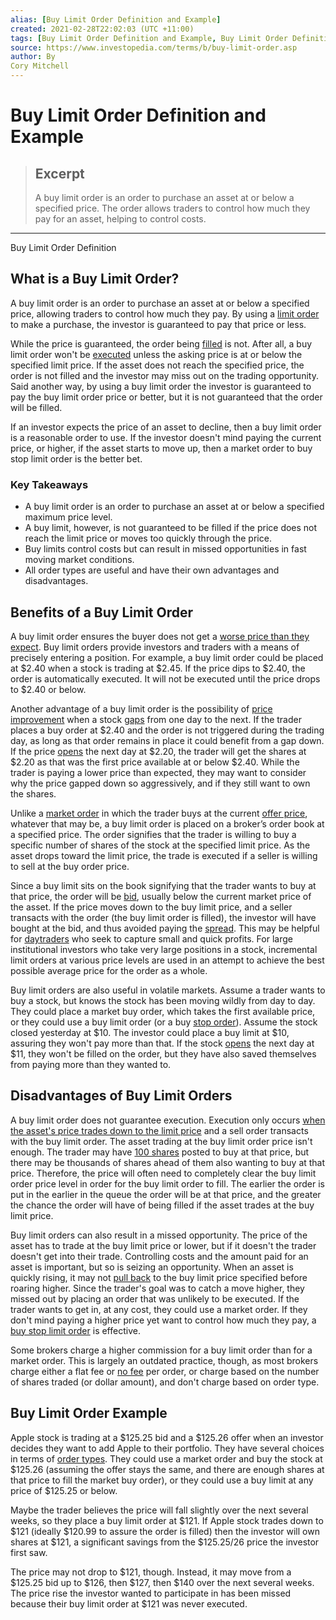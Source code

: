 ```yaml
---
alias: [Buy Limit Order Definition and Example]
created: 2021-02-28T22:02:03 (UTC +11:00)
tags: [Buy Limit Order Definition and Example, Buy Limit Order Definition]
source: https://www.investopedia.com/terms/b/buy-limit-order.asp
author: By
Cory Mitchell
---
```


# Buy Limit Order Definition and Example

> ## Excerpt
> A buy limit order is an order to purchase an asset at or below a specified price. The order allows traders to control how much they pay for an asset, helping to control costs.

---

Buy Limit Order Definition
## What is a Buy Limit Order?

A buy limit order is an order to purchase an asset at or below a specified price, allowing traders to control how much they pay. By using a [limit order](https://www.investopedia.com/terms/l/limitorder.asp) to make a purchase, the investor is guaranteed to pay that price or less.

While the price is guaranteed, the order being [filled](https://www.investopedia.com/terms/f/fill.asp) is not. After all, a buy limit order won't be [executed](https://www.investopedia.com/terms/e/execution.asp) unless the asking price is at or below the specified limit price. If the asset does not reach the specified price, the order is not filled and the investor may miss out on the trading opportunity. Said another way, by using a buy limit order the investor is guaranteed to pay the buy limit order price or better, but it is not guaranteed that the order will be filled.

If an investor expects the price of an asset to decline, then a buy limit order is a reasonable order to use. If the investor doesn't mind paying the current price, or higher, if the asset starts to move up, then a market order to buy stop limit order is the better bet.

### Key Takeaways

-   A buy limit order is an order to purchase an asset at or below a specified maximum price level.
-   A buy limit, however, is not guaranteed to be filled if the price does not reach the limit price or moves too quickly through the price.
-   Buy limits control costs but can result in missed opportunities in fast moving market conditions.
-   All order types are useful and have their own advantages and disadvantages.

## Benefits of a Buy Limit Order

A buy limit order ensures the buyer does not get a [worse price than they expect](https://www.investopedia.com/terms/s/slippage.asp). Buy limit orders provide investors and traders with a means of precisely entering a position. For example, a buy limit order could be placed at $2.40 when a stock is trading at $2.45. If the price dips to $2.40, the order is automatically executed. It will not be executed until the price drops to $2.40 or below.

Another advantage of a buy limit order is the possibility of [price improvement](https://www.investopedia.com/terms/p/priceimprovement.asp) when a stock [gaps](https://www.investopedia.com/terms/g/gap.asp) from one day to the next. If the trader places a buy order at $2.40 and the order is not triggered during the trading day, as long as that order remains in place it could benefit from a gap down. If the price [opens](https://www.investopedia.com/terms/o/openingprice.asp) the next day at $2.20, the trader will get the shares at $2.20 as that was the first price available at or below $2.40. While the trader is paying a lower price than expected, they may want to consider why the price gapped down so aggressively, and if they still want to own the shares.

Unlike a [market order](https://www.investopedia.com/terms/m/marketorder.asp) in which the trader buys at the current [offer price](https://www.investopedia.com/terms/a/ask.asp), whatever that may be, a buy limit order is placed on a broker’s order book at a specified price. The order signifies that the trader is willing to buy a specific number of shares of the stock at the specified limit price. As the asset drops toward the limit price, the trade is executed if a seller is willing to sell at the buy order price.

Since a buy limit sits on the book signifying that the trader wants to buy at that price, the order will be [bid](https://www.investopedia.com/terms/b/bid.asp), usually below the current market price of the asset. If the price moves down to the buy limit price, and a seller transacts with the order (the buy limit order is filled), the investor will have bought at the bid, and thus avoided paying the [spread](https://www.investopedia.com/terms/b/bid-askspread.asp). This may be helpful for [daytraders](https://www.investopedia.com/terms/d/daytrader.asp) who seek to capture small and quick profits. For large institutional investors who take very large positions in a stock, incremental limit orders at various price levels are used in an attempt to achieve the best possible average price for the order as a whole.

Buy limit orders are also useful in volatile markets. Assume a trader wants to buy a stock, but knows the stock has been moving wildly from day to day. They could place a market buy order, which takes the first available price, or they could use a buy limit order (or a buy [stop order](https://www.investopedia.com/terms/s/stoporder.asp)). Assume the stock closed yesterday at $10. The investor could place a buy limit at $10, assuring they won't pay more than that. If the stock [opens](https://www.investopedia.com/terms/o/openingprice.asp) the next day at $11, they won't be filled on the order, but they have also saved themselves from paying more than they wanted to.

## Disadvantages of Buy Limit Orders

A buy limit order does not guarantee execution. Execution only occurs [when the asset's price trades down to the limit price](https://www.investopedia.com/ask/answers/050515/when-buy-limit-order-executed.asp) and a sell order transacts with the buy limit order. The asset trading at the buy limit order price isn't enough. The trader may have [100 shares](https://www.investopedia.com/terms/b/boardlot.asp) posted to buy at that price, but there may be thousands of shares ahead of them also wanting to buy at that price. Therefore, the price will often need to completely clear the buy limit order price level in order for the buy limit order to fill. The earlier the order is put in the earlier in the queue the order will be at that price, and the greater the chance the order will have of being filled if the asset trades at the buy limit price.

Buy limit orders can also result in a missed opportunity. The price of the asset has to trade at the buy limit price or lower, but if it doesn't the trader doesn't get into their trade. Controlling costs and the amount paid for an asset is important, but so is seizing an opportunity. When an asset is quickly rising, it may not [pull back](https://www.investopedia.com/terms/p/pullback.asp) to the buy limit price specified before roaring higher. Since the trader's goal was to catch a move higher, they missed out by placing an order that was unlikely to be executed. If the trader wants to get in, at any cost, they could use a market order. If they don't mind paying a higher price yet want to control how much they pay, a [buy stop limit order](https://www.investopedia.com/ask/answers/04/022704.asp) is effective.

Some brokers charge a higher commission for a buy limit order than for a market order. This is largely an outdated practice, though, as most brokers charge either a flat fee or [no fee](https://www.investopedia.com/news/online-broker-race-zero-fees/) per order, or charge based on the number of shares traded (or dollar amount), and don't charge based on order type.

## Buy Limit Order Example

Apple stock is trading at a $125.25 bid and a $125.26 offer when an investor decides they want to add Apple to their portfolio. They have several choices in terms of [order types](https://www.investopedia.com/investing/basics-trading-stock-know-your-orders/). They could use a market order and buy the stock at $125.26 (assuming the offer stays the same, and there are enough shares at that price to fill the market buy order), or they could use a buy limit at any price of $125.25 or below.

Maybe the trader believes the price will fall slightly over the next several weeks, so they place a buy limit order at $121. If Apple stock trades down to $121 (ideally $120.99 to assure the order is filled) then the investor will own shares at $121, a significant savings from the $125.25/26 price the investor first saw.

The price may not drop to $121, though. Instead, it may move from a $125.25 bid up to $126, then $127, then $140 over the next several weeks. The price rise the investor wanted to participate in has been missed because their buy limit order at $121 was never executed.
